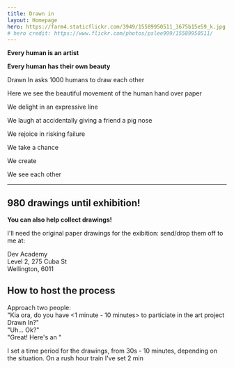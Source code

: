 ```yaml
---
title: Drawn in
layout: Homepage
hero: https://farm4.staticflickr.com/3949/15589950511_3675b15e59_k.jpg
# hero credit: https://www.flickr.com/photos/pslee999/15589950511/
---
```


**Every human is an artist**  

**Every human has their own beauty**  

Drawn In asks 1000 humans to draw each other

Here we see the beautiful movement of the human hand over paper

We delight in an expressive line  

We laugh at accidentally giving a friend a pig nose  

We rejoice in risking failure  

We take a chance

We create

We see each other


---

## 980 drawings until exhibition!

**You can also help collect drawings!**

I'll need the original paper drawings for the exibition: send/drop them off to me at:  

Dev Academy  
Level 2, 275 Cuba St  
Wellington, 6011  

## How to host the process
Approach two people:  
"Kia ora, do you have <1 minute - 10 minutes> to particiate in the art project Drawn In?"  
"Uh... Ok?"  
"Great! Here's an "

I set a time period for the drawings, from 30s - 10 minutes, depending on the situation. On a rush hour train I've set 2 min
